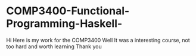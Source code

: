# COMP3400-Functional-Programming-Haskell-
Hi
Here is my work for the COMP3400 
Well It was a interesting course, not too hard and worth learning
Thank you
